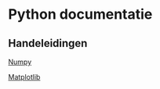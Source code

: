 # Python documentatie

## Handeleidingen
[Numpy](https://www.tutorialspoint.com/numpy/numpy_tutorial.pdf)

[Matplotlib](https://matplotlib.org/contents.html)

